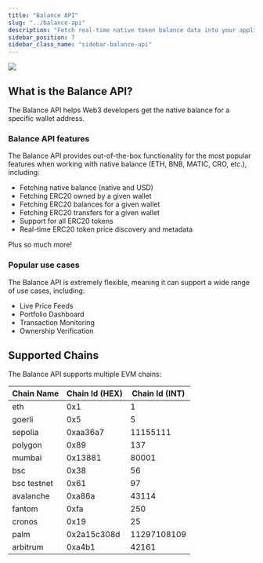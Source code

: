 ```yaml
---
title: "Balance API"
slug: "../balance-api"
description: "Fetch real-time native token balance data into your applications with Moralis’s powerful cross-chain Balance API, providing seamless access to any addresses or smart contract native token balances."
sidebar_position: 7
sidebar_class_name: "sidebar-balance-api"
---
```


![](/img/content/bb36730-image.webp)

## What is the Balance API?

The Balance API helps Web3 developers get the native balance for a specific wallet address.

### Balance API features

The Balance API provides out-of-the-box functionality for the most popular features when working with native balance (ETH, BNB, MATIC, CRO, etc.), including:

- Fetching native balance (native and USD)
- Fetching ERC20 owned by a given wallet
- Fetching ERC20 balances for a given wallet
- Fetching ERC20 transfers for a given wallet
- Support for all ERC20 tokens
- Real-time ERC20 token price discovery and metadata

Plus so much more!

### Popular use cases

The Balance API is extremely flexible, meaning it can support a wide range of use cases, including:

- Live Price Feeds
- Portfolio Dashboard
- Transaction Monitoring
- Ownership Verification

## Supported Chains

The Balance API supports multiple EVM chains:

| Chain Name        | Chain Id (HEX) | Chain Id (INT) |
| ----------------- | -------------- | -------------- |
| eth               | 0x1            | 1              |
| goerli            | 0x5            | 5              |
| sepolia           | 0xaa36a7       | 11155111       |
| polygon           | 0x89           | 137            |
| mumbai            | 0x13881        | 80001          |
| bsc               | 0x38           | 56             |
| bsc testnet       | 0x61           | 97             |
| avalanche         | 0xa86a         | 43114          |
| fantom            | 0xfa           | 250            |
| cronos            | 0x19           | 25             |
| palm              | 0x2a15c308d    | 11297108109    |
| arbitrum          | 0xa4b1         | 42161          |
